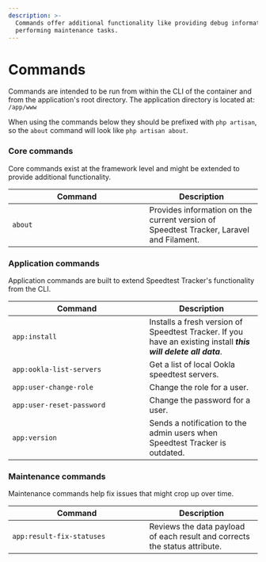 ```yaml
---
description: >-
  Commands offer additional functionality like providing debug information and
  performing maintenance tasks.
---
```


# Commands

Commands are intended to be run from within the CLI of the container and from the application's root directory. The application directory is located at: `/app/www`

When using the commands below they should be prefixed with `php artisan`, so the `about` command will look like `php artisan about`.

### Core commands

Core commands exist at the framework level and might be extended to provide additional functionality.

<table><thead><tr><th width="261">Command</th><th>Description</th></tr></thead><tbody><tr><td><code>about</code></td><td>Provides information on the current version of Speedtest Tracker, Laravel and Filament.</td></tr></tbody></table>

### Application commands

Application commands are built to extend Speedtest Tracker's functionality from the CLI.

<table><thead><tr><th width="261">Command</th><th>Description</th></tr></thead><tbody><tr><td><code>app:install</code></td><td>Installs a fresh version of Speedtest Tracker. If you have an existing install <em><strong>this will delete all data</strong></em>.</td></tr><tr><td><code>app:ookla-list-servers</code></td><td>Get a list of local Ookla speedtest servers.</td></tr><tr><td><code>app:user-change-role</code></td><td>Change the role for a user.</td></tr><tr><td><code>app:user-reset-password</code></td><td>Change the password for a user.</td></tr><tr><td><code>app:version</code></td><td>Sends a notification to the admin users when Speedtest Tracker is outdated.</td></tr></tbody></table>

### Maintenance commands

Maintenance commands help fix issues that might crop up over time.

<table><thead><tr><th width="261">Command</th><th>Description</th></tr></thead><tbody><tr><td><code>app:result-fix-statuses</code></td><td>Reviews the data payload of each result and corrects the status attribute.</td></tr></tbody></table>
